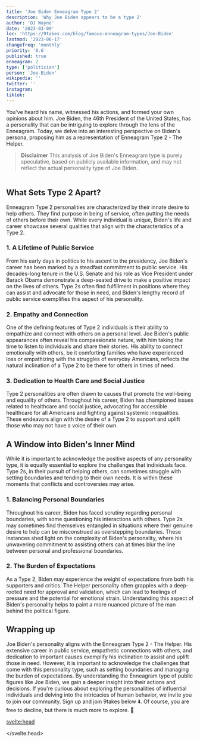 ```yaml
---
title: 'Joe Biden Enneagram Type 2'
description: 'Why Joe Biden appears to be a type 2'
author: 'DJ Wayne'
date: '2023-03-09'
loc: 'https://9takes.com/blog/famous-enneagram-types/Joe-Biden'
lastmod: '2023-06-17'
changefreq: 'monthly'
priority: '0.6'
published: true
enneagram: 2
type: ['politician']
person: 'Joe-Biden'
wikipedia: ''
twitter: ''
instagram:
tiktok:
---
```


<script>
	import  PopCard  from "../../../lib/components/atoms/PopCard.svelte";
</script>

<p class="firstLetter">You've heard his name, witnessed his actions, and formed your own opinions about him. Joe Biden, the 46th President of the United States, has a personality that can be intriguing to explore through the lens of the Enneagram. Today, we delve into an interesting perspective on Biden's persona, proposing him as a representation of Enneagram Type 2 - The Helper.</p>

> **Disclaimer** This analysis of Joe Biden's Enneagram type is purely speculative, based on publicly available information, and may not reflect the actual personality type of Joe Biden.

<div
	style="display: flex;
    justify-content: center;
    margin: 1rem 0;
	"
>
	<PopCard
		image={`/types/2s/${'Joe-Biden'}.webp`}
		showIcon={false}
		enneagramType="2"
		displayText="Joe Biden"
		subtext=""
	/>
</div>

## What Sets Type 2 Apart?

Enneagram Type 2 personalities are characterized by their innate desire to help others. They find purpose in being of service, often putting the needs of others before their own. While every individual is unique, Biden's life and career showcase several qualities that align with the characteristics of a Type 2.

### 1. A Lifetime of Public Service

From his early days in politics to his ascent to the presidency, Joe Biden's career has been marked by a steadfast commitment to public service. His decades-long tenure in the U.S. Senate and his role as Vice President under Barack Obama demonstrate a deep-seated drive to make a positive impact on the lives of others. Type 2s often find fulfillment in positions where they can assist and advocate for those in need, and Biden's lengthy record of public service exemplifies this aspect of his personality.

### 2. Empathy and Connection

One of the defining features of Type 2 individuals is their ability to empathize and connect with others on a personal level. Joe Biden's public appearances often reveal his compassionate nature, with him taking the time to listen to individuals and share their stories. His ability to connect emotionally with others, be it comforting families who have experienced loss or empathizing with the struggles of everyday Americans, reflects the natural inclination of a Type 2 to be there for others in times of need.

### 3. Dedication to Health Care and Social Justice

Type 2 personalities are often drawn to causes that promote the well-being and equality of others. Throughout his career, Biden has championed issues related to healthcare and social justice, advocating for accessible healthcare for all Americans and fighting against systemic inequalities. These endeavors align with the desire of a Type 2 to support and uplift those who may not have a voice of their own.

## A Window into Biden's Inner Mind

While it is important to acknowledge the positive aspects of any personality type, it is equally essential to explore the challenges that individuals face. Type 2s, in their pursuit of helping others, can sometimes struggle with setting boundaries and tending to their own needs. It is within these moments that conflicts and controversies may arise.

### 1. Balancing Personal Boundaries

Throughout his career, Biden has faced scrutiny regarding personal boundaries, with some questioning his interactions with others. Type 2s may sometimes find themselves entangled in situations where their genuine desire to help can be misconstrued as overstepping boundaries. These instances shed light on the complexity of Biden's personality, where his unwavering commitment to assisting others can at times blur the line between personal and professional boundaries.

### 2. The Burden of Expectations

As a Type 2, Biden may experience the weight of expectations from both his supporters and critics. The Helper personality often grapples with a deep-rooted need for approval and validation, which can lead to feelings of pressure and the potential for emotional strain. Understanding this aspect of Biden's personality helps to paint a more nuanced picture of the man behind the political figure.

## Wrapping up

Joe Biden's personality aligns with the Enneagram Type 2 - The Helper. His extensive career in public service, empathetic connections with others, and dedication to important causes exemplify his inclination to assist and uplift those in need. However, it is important to acknowledge the challenges that come with this personality type, such as setting boundaries and managing the burden of expectations. By understanding the Enneagram type of public figures like Joe Biden, we gain a deeper insight into their actions and decisions. If you're curious about exploring the personalities of influential individuals and delving into the intricacies of human behavior, we invite you to join our community. Sign up and join 9takes below ⬇️. Of course, you are free to decline, but there is much more to explore. 🚀

<svelte:head>

<script type="application/ld+json">
  {
  "@context": "http://schema.org",
  "@type": "Article",
  "mainEntityOfPage": {
    "@type": "WebPage",
    "@id": "https://9takes.com/blog/famous-enneagram-types/Joe-Biden"
  },
  "headline": "Joe Biden: A Closer Look at Enneagram Type 2 - The Helper",
  "image": {
    "@type": "ImageObject",
    "url": "https://9takes.com/types/2s/Joe-Biden.webp",
    "height": 800,
    "width": 1200
  },
  "datePublished": "2023-03-10",
  "dateModified": "2023-03-10",
  "creator" : ["DJ Wayne"],
      "author": {
    "@type": "Person",
    "name": "DJ Wayne",
    "sameAs": ["https://www.instagram.com/djwayne3/", "https://www.youtube.com/@djwayne3", "https://www.linkedin.com/in/davidtwayne/", "https://twitter.com/djwayne3"
        ]
  },
  "publisher": {
        "@type": "Organization",
        "sameAs": ["https://www.instagram.com/9takesdotcom/", "https://twitter.com/9takesdotcom"],
        "logo": {
          "@type": "ImageObject",
          "url": "https://9takes.com/brand/darkRubix.png"
        },
        "name": "9takes"
      },
   "description": "Explore Joe Biden's personality through the Enneagram Type 2 framework. Learn about his dedication to public service, empathetic nature, and challenges he faces as a Helper. Gain insights into the impact of understanding Enneagram types of public figures. Join our community to explore more on personalities and life perspectives.",
  "articleBody": "You've heard his name, witnessed his actions, and formed your own opinions about him. Joe Biden, the 46th President of the United States, has a personality that can be intriguing to explore through the lens of the Enneagram. Today, we delve into an interesting perspective on Biden's persona, proposing him as a representation of Enneagram Type 2 - The Helper. What Sets Type 2 Apart? Enneagram Type 2 personalities are characterized by their innate desire to help others. They find purpose in being of service, often putting the needs of others before their own. While every individual is unique, Biden's life and career showcase several qualities that align with the characteristics of a Type 2. A Lifetime of Public Service: From his early days in politics to his ascent to the presidency, Joe Biden's career has been marked by a steadfast commitment to public service. His decades-long tenure in the U.S. Senate and his role as Vice President under Barack Obama demonstrate a deep-seated drive to make a positive impact on the lives of others. Type 2s often find fulfillment in positions where they can assist and advocate for those in need, and Biden's lengthy record of public service exemplifies this aspect of his personality. Empathy and Connection: One of the defining features of Type 2 individuals is their ability to empathize and connect with others on a personal level. Joe Biden's public appearances often reveal his compassionate nature, with him taking the time to listen to individuals and share their stories. His ability to connect emotionally with others, be it comforting families who have experienced loss or empathizing with the struggles of everyday Americans, reflects the natural inclination of a Type 2 to be there for others in times of need. Dedication to Health Care and Social Justice: Type 2 personalities are often drawn to causes that promote the well-being and equality of others. Throughout his career, Biden has championed issues related to healthcare and social justice, advocating for accessible healthcare for all Americans and fighting against systemic inequalities. These endeavors align with the desire of a Type 2 to support and uplift those who may not have a voice of their own. A Window into Biden's Inner Mind: While it is important to acknowledge the positive aspects of any personality type, it is equally essential to explore the challenges that individuals face. Type 2s, in their pursuit of helping others, can sometimes struggle with setting boundaries and tending to their own needs. It is within these moments that conflicts and controversies may arise. Balancing Personal Boundaries: Throughout his career, Biden has faced scrutiny regarding personal boundaries, with some questioning his interactions with others. Type 2s may sometimes find themselves entangled in situations where their genuine desire to help can be misconstrued as overstepping boundaries. These instances shed light on the complexity of Biden's personality, where his unwavering commitment to assisting others can at times blur the line between personal and professional boundaries. The Burden of Expectations: As a Type 2, Biden may experience the weight of expectations from both his supporters and critics. The Helper personality often grapples with a deep-rooted need for approval and validation, which can lead to feelings of pressure and the potential for emotional strain. Understanding this aspect of Biden's personality helps to paint a more nuanced picture of the man behind the political figure."
}
</script>

</svelte:head>
